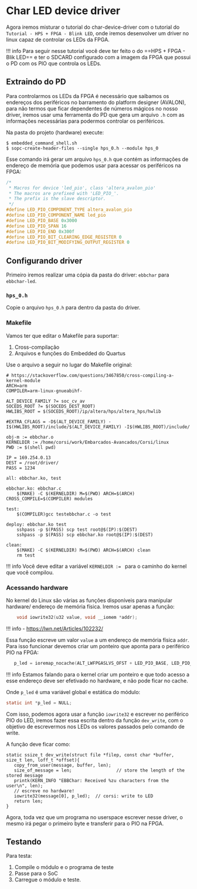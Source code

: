 # Char LED device driver

Agora iremos misturar o tutorial do char-device-driver com o tutorial do `Tutorial - HPS + FPGA - Blink LED`, onde iremos desenvolver um driver no linux capaz de controlar os LEDs da FPGA.

!!! info
    Para seguir nesse tutorial você deve ter feito o do ==HPS + FPGA - Blik LED== e ter o SDCARD configurado com a imagem da FPGA que possui o PD com os PIO que controla os LEDs.
    
## Extraindo do PD 

Para controlarmos os LEDs da FPGA é necessário que saibamos os endereços dos periféricos no barramento do platform designer (AVALON), para não termos que ficar dependentes de números mágicos no nosso driver, iremos usar uma ferramenta do PD que gera um arquivo `.h` com as informações necessárias para podermos controlar os periféricos.

Na pasta do projeto (hardware) execute:

```
$ embedded_command_shell.sh
$ sopc-create-header-files --single hps_0.h --module hps_0
```

Esse comando irá gerar um arquivo `hps_0.h` que contém as informações de endereço de memória que podemos usar para acessar os periféricos na FPGA:

```c
/*
 * Macros for device 'led_pio', class 'altera_avalon_pio'
 * The macros are prefixed with 'LED_PIO_'.
 * The prefix is the slave descriptor.
 */
#define LED_PIO_COMPONENT_TYPE altera_avalon_pio
#define LED_PIO_COMPONENT_NAME led_pio
#define LED_PIO_BASE 0x3000
#define LED_PIO_SPAN 16
#define LED_PIO_END 0x300f
#define LED_PIO_BIT_CLEARING_EDGE_REGISTER 0
#define LED_PIO_BIT_MODIFYING_OUTPUT_REGISTER 0
```

## Configurando driver

Primeiro iremos realizar uma cópia da pasta do driver: `ebbchar` para `ebbchar-led`.

### `hps_0.h`

Copie o arquivo `hps_0.h` para dentro da pasta do driver.

### Makefile

Vamos ter que editar o Makefile para suportar:

1. Cross-compilação
1. Arquivos e funções do Embedded do Quartus

Use o arquivo a seguir no lugar do Makefile original:

```Make
# https://stackoverflow.com/questions/3467850/cross-compiling-a-kernel-module
ARCH=arm
COMPILER=arm-linux-gnueabihf-

ALT_DEVICE_FAMILY ?= soc_cv_av
SOCEDS_ROOT ?= $(SOCEDS_DEST_ROOT)
HWLIBS_ROOT = $(SOCEDS_ROOT)/ip/altera/hps/altera_hps/hwlib

#EXTRA_CFLAGS = -D$(ALT_DEVICE_FAMILY) -I$(HWLIBS_ROOT)/include/$(ALT_DEVICE_FAMILY) -I$(HWLIBS_ROOT)/include/

obj-m := ebbchar.o
KERNELDIR := /home/corsi/work/Embarcados-Avancados/Corsi/linux
PWD := $(shell pwd)

IP = 169.254.0.13
DEST = /root/driver/
PASS = 1234

all: ebbchar.ko, test

ebbchar.ko: ebbchar.c
	$(MAKE) -C $(KERNELDIR) M=$(PWD) ARCH=$(ARCH) CROSS_COMPILE=$(COMPILER) modules

test:
	$(COMPILER)gcc testebbchar.c -o test

deploy: ebbchar.ko test
	sshpass -p $(PASS) scp test root@$(IP):$(DEST)
	sshpass -p $(PASS) scp ebbchar.ko root@$(IP):$(DEST)

clean:
	$(MAKE) -C $(KERNELDIR) M=$(PWD) ARCH=$(ARCH) clean
	rm test
```

!!! info
    Você deve editar a variável `KERNELDIR := ` para o caminho do kernel que você compilou.

### Acessando hardware

No kernel do Linux são várias as funções disponíveis para manipular hardware/ endereço de memória física. Iremos usar apenas a função: 

```c
    void iowrite32(u32 value, void __iomem *addr);
```

!!! info
    - https://lwn.net/Articles/102232/

Essa função escreve um valor `value` a um endereço de memória física `addr`. Para isso funcionar devemos criar um ponteiro que aponta para o periférico PIO na FPGA:

```c
   p_led = ioremap_nocache(ALT_LWFPGASLVS_OFST + LED_PIO_BASE, LED_PIO_SPAN);
```

!!! info
    Estamos falando para o kernel criar um ponteiro e que todo acesso a esse endereço deve ser efetivado no hardware, e não pode ficar no cache. 

Onde `p_led` é uma variável global e estática do módulo:

```c
static int *p_led = NULL;
```

Com isso, podemos agora usar a função `iowrite32` e escrever no periférico PIO do LED, iremos fazer essa escrita dentro da função 
`dev_write`, com o objetivo de escrevermos nos LEDs os valores passados pelo comando de write.

A função deve ficar como:

```
static ssize_t dev_write(struct file *filep, const char *buffer, size_t len, loff_t *offset){
   copy_from_user(message, buffer, len);
   size_of_message = len;                 // store the length of the stored message
   printk(KERN_INFO "EBBChar: Received %zu characters from the user\n", len);
   // escreve no hardware!
   iowrite32(message[0], p_led);  // corsi: write to LED
   return len;
}
```

Agora, toda vez que um programa no userspace escrever nesse driver, o mesmo irá pegar o primeiro byte e transferir para o PIO na FPGA.

## Testando

Para testa:

1. Compile o módulo e o programa de teste
1. Passe para o SoC
1. Carregue o módulo e teste.





